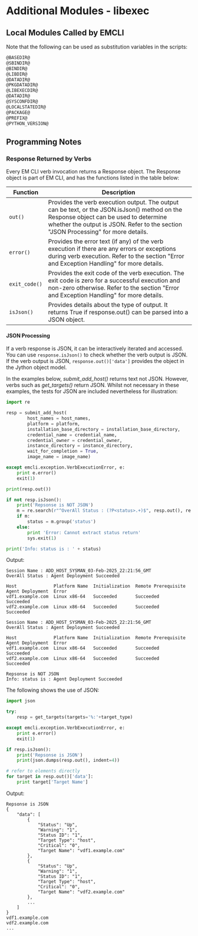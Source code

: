 # Additional Modules - libexec

## Local Modules Called by EMCLI

Note that the following can be used as substitution variables in the
scripts:

```m4
@BASEDIR@
@SBINDIR@
@BINDIR@
@LIBDIR@
@DATADIR@
@PKGDATADIR@
@LIBEXECDIR@
@DATADIR@
@SYSCONFDIR@
@LOCALSTATEDIR@
@PACKAGE@
@PREFIX@
@PYTHON_VERSION@
```

## Programming Notes

### Response Returned by Verbs
Every EM CLI verb invocation returns a Response object. The Response object is part of EM
CLI, and has the functions listed in the table below:

| Function      | Description |
|---------------|-------------|
| `out()`       | Provides the verb execution output. The output can be text, or the JSON.isJson() method on the Response object can be used to determine whether the output is JSON. Refer to the section "JSON Processing" for more details. |
| `error()`     | Provides the error text (if any) of the verb execution if there are any errors or exceptions during verb execution. Refer to the section "Error and Exception Handling" for more details. |
| `exit_code()` | Provides the exit code of the verb execution. The exit code is zero for a successful execution and non-zero otherwise. Refer to the section "Error and Exception Handling" for more details. |
| `isJson()`    | Provides details about the type of output. It returns True if response.out() can be parsed into a JSON object. |

#### JSON Processing
If a verb response is JSON, it can be interactively iterated and accessed. You can use
`response.isJson()` to check whether the verb output is JSON. If the verb output is JSON,
`response.out()['data']` provides the object in the Jython object model.

In the examples below, *submit_add_host()* returns text not JSON. However, verbs such as *get_targets()* return JSON. Whilst not necessary in these examples, the tests for JSON are included nevertheless for illustration:

```python
import re

resp = submit_add_host(
        host_names = host_names,
        platform = platform,
        installation_base_directory = installation_base_directory,
        credential_name = credential_name,
        credential_owner = credential_owner,
        instance_directory = instance_directory,
        wait_for_completion = True,
        image_name = image_name)

except emcli.exception.VerbExecutionError, e:
    print e.error()
    exit(1)

print(resp.out())

if not resp.isJson():
    print('Repsonse is NOT JSON')
    m = re.search(r"^OverAll Status : (?P<status>.+)$", resp.out(), re.MULTILINE)
    if m:
        status = m.group('status')
    else:
        print 'Error: Cannot extract status return'
        sys.exit(1)

print('Info: status is : ' + status)
```

Output:
```console
Session Name : ADD_HOST_SYSMAN_03-Feb-2025_22:21:56_GMT
OverAll Status : Agent Deployment Succeeded

Host              Platform Name  Initialization  Remote Prerequisite  Agent Deployment  Error
vdf1.example.com  Linux x86-64   Succeeded       Succeeded            Succeeded       
vdf2.example.com  Linux x86-64   Succeeded       Succeeded            Succeeded       

Session Name : ADD_HOST_SYSMAN_03-Feb-2025_22:21:56_GMT
OverAll Status : Agent Deployment Succeeded

Host              Platform Name  Initialization  Remote Prerequisite  Agent Deployment  Error
vdf1.example.com  Linux x86-64   Succeeded       Succeeded            Succeeded       
vdf2.example.com  Linux x86-64   Succeeded       Succeeded            Succeeded      

Repsonse is NOT JSON
Info: status is : Agent Deployment Succeeded
```

The following shows the use of JSON:

```python
import json

try:
    resp = get_targets(targets='%:'+target_type)

except emcli.exception.VerbExecutionError, e:
    print e.error()
    exit(1)

if resp.isJson():
    print('Repsonse is JSON')
    print(json.dumps(resp.out(), indent=4))

# refer to elements directly
for target in resp.out()['data']:
    print target['Target Name']
```
Output:

```console
Repsonse is JSON
{
    "data": [
        {
            "Status": "Up",
            "Warning": "1",
            "Status ID": "1",
            "Target Type": "host",
            "Critical": "0",
            "Target Name": "vdf1.example.com"
        },
        {
            "Status": "Up",
            "Warning": "1",
            "Status ID": "1",
            "Target Type": "host",
            "Critical": "0",
            "Target Name": "vdf2.example.com"
        },
		...
    ]	
}
vdf1.example.com
vdf2.example.com
...
```
